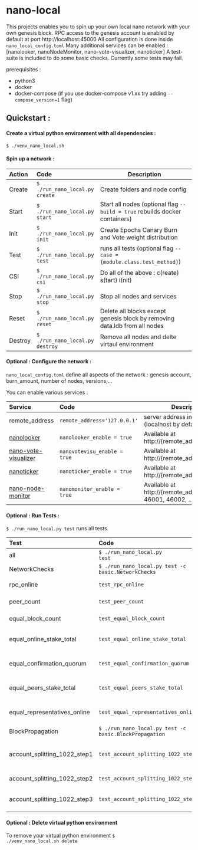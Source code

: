 # nano-local
This projects enables you to spin up your own local nano network with your own genesis block.
RPC access to the genesis account is enabled by default at port http://localhost:45000 
All configuration is done inside <code>nano_local_config.toml</code>
Many additional services can be enabled : [nanolooker, nanoNodeMonitor, nano-vote-visualizer, nanoticker]
A test-suite is included to do some basic checks. Currently some tests may fail.


prerequisites : 
* python3
* docker
* docker-compose (if you use docker-compose v1.xx try adding <code>--compose_version=1</code> flag)

## Quickstart :

#### Create a virtual python environment with all dependencies :

<code>$ ./venv_nano_local.sh</code>

#### Spin up a network :

| Action       | Code       | Description  |
| :----------  |:-----------| -----|
| Create | <code>$ ./run_nano_local.py create</code> | Create folders and node config |
| Start | <code>$ ./run_nano_local.py start</code> | Start all nodes (optional flag <code>--build = true</code> rebuilds docker containers)|
| Init |<code>$ ./run_nano_local.py init</code>  | Create Epochs Canary Burn and Vote weight distribution |
| Test |<code>$ ./run_nano_local.py test</code>  | runs all tests (optional flag <code>--case = {module.class.test_method}</code>) |
| CSI | <code>$ ./run_nano_local.py csi</code> | Do all of the above : c(reate) s(tart) i(nit) |
| Stop | <code>$ ./run_nano_local.py stop</code>|  Stop all nodes and services |
| Reset | <code>$ ./run_nano_local.py reset</code> |  Delete all blocks except genesis block by removing data.ldb from all nodes |
| Destroy | <code>$ ./run_nano_local.py destroy</code> |  Remove all nodes and delte virtaul environment |


#### Optional : Configure the network :

<code>nano_local_config.toml</code> define all aspects of the network : genesis account, burn_amount, number of nodes, versions,...

You can enable various services :

| Service       | Code      | Description  |
| :-----------  |:----------| -----|
| remote_address | <code>remote_address='127.0.0.1'</code> | server address inside your LAN (localhost by default) |
| [nanolooker](https://github.com/running-coder/nanolooker) | <code>nanolooker_enable = true</code> | Available at http://{remote_address}:42000 |
| [nano-vote-visualizer](https://github.com/numsu/nano-vote-visualizer) | <code>nanovotevisu_enable = true</code> | Available at http://{remote_address}:42001 |
| [nanoticker](https://github.com/Joohansson/nanoticker) | <code>nanoticker_enable = true</code> | Available at http://{remote_address}:42002 |
| [nano-node-monitor](https://github.com/nanotools/nanoNodeMonitor)| <code>nanomonitor_enable = true</code> | Available at http://{remote_address}:46000, 46001, 46002, ... |

#### Optional : Run Tests :

<code>$ ./run_nano_local.py test</code> runs all tests.

| Test       | Code      | Description  |
| :-----------  |:----------| -----|
|all | <code>$ ./run_nano_local.py test</code> | run all tests|
|NetworkChecks|<code>$ ./run_nano_local.py test -c basic.NetworkChecks</code>|
|rpc_online|<code>test_rpc_online</code> | all nodes online|
|peer_count|<code>test_peer_count</code> | all nodes interconnected|
|equal_block_count|<code>test_equal_block_count</code> | all nodes have same blocks|
|equal_online_stake_total|<code>test_equal_online_stake_total</code> | all nodes see same online weight|
|equal_confirmation_quorum|<code>test_equal_confirmation_quorum</code> |all nodes have equal network view |
|equal_peers_stake_total|<code>test_equal_peers_stake_total</code> | all nodes have equal peer weight|
|equal_representatives_online|<code>test_equal_representatives_online</code> | all nodes have same online representatives|
|BlockPropagation|<code>$ ./run_nano_local.py test -c basic.BlockPropagation</code>|
|account_splitting_1022_step1|<code>test_account_splitting_1022_step1</code> | Create 1022 accounts by splitting each account into 2|
|account_splitting_1022_step2|<code>test_account_splitting_1022_step2</code> | Publish all blocks (2044)|
|account_splitting_1022_step3|<code>test_account_splitting_1022_step3</code> | Check if all blocks are confirmed|



#### Optional : Delete virtual python environment
To remove your virtual python environment 
<code>$ ./venv_nano_local.sh delete</code>


